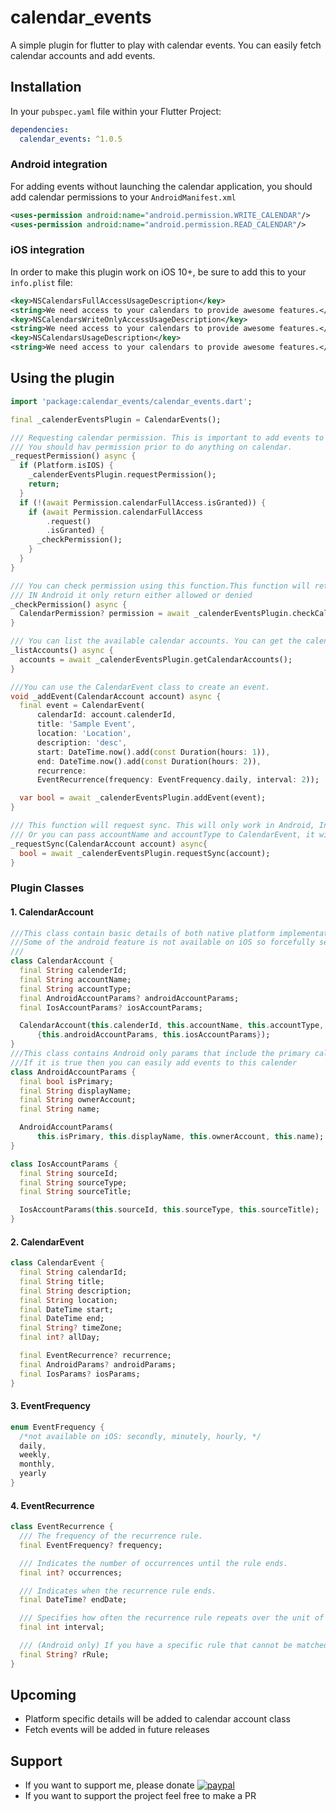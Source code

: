 # calendar_events

A simple plugin for flutter to play with calendar events. You can easily fetch calendar accounts and add events.

## Installation

In your `pubspec.yaml` file within your Flutter Project:

```yaml
dependencies:
  calendar_events: ^1.0.5
```
### Android integration

For adding events without launching the calendar application, you should add calendar permissions to your `AndroidManifest.xml`

```xml
<uses-permission android:name="android.permission.WRITE_CALENDAR"/>
<uses-permission android:name="android.permission.READ_CALENDAR"/>
```

### iOS integration

In order to make this plugin work on iOS 10+, be sure to add this to your `info.plist` file:

```xml
<key>NSCalendarsFullAccessUsageDescription</key>
<string>We need access to your calendars to provide awesome features.</string>
<key>NSCalendarsWriteOnlyAccessUsageDescription</key>
<string>We need access to your calendars to provide awesome features.</string>
<key>NSCalendarsUsageDescription</key>
<string>We need access to your calendars to provide awesome features.</string>
```

## Using the plugin
```dart
import 'package:calendar_events/calendar_events.dart';

final _calenderEventsPlugin = CalendarEvents();

/// Requesting calendar permission. This is important to add events to calendar. 
/// You should hav permission prior to do anything on calendar.
_requestPermission() async {
  if (Platform.isIOS) {
    _calenderEventsPlugin.requestPermission();
    return;
  }
  if (!(await Permission.calendarFullAccess.isGranted)) {
    if (await Permission.calendarFullAccess
        .request()
        .isGranted) {
      _checkPermission();
    }
  }
}

/// You can check permission using this function.This function will return Permission enum.
/// IN Android it only return either allowed or denied
_checkPermission() async {
  CalendarPermission? permission = await _calenderEventsPlugin.checkCalendarPermission();
}

/// You can list the available calendar accounts. You can get the calendarId, accountName and accountType from this method.
_listAccounts() async {
  accounts = await _calenderEventsPlugin.getCalendarAccounts();
}

///You can use the CalendarEvent class to create an event. 
void _addEvent(CalendarAccount account) async {
  final event = CalendarEvent(
      calendarId: account.calenderId,
      title: 'Sample Event',
      location: 'Location',
      description: 'desc',
      start: DateTime.now().add(const Duration(hours: 1)),
      end: DateTime.now().add(const Duration(hours: 2)),
      recurrence:
      EventRecurrence(frequency: EventFrequency.daily, interval: 2));

  var bool = await _calenderEventsPlugin.addEvent(event);
}

/// This function will request sync. This will only work in Android, In iOS it will blindly return true.
/// Or you can pass accountName and accountType to CalendarEvent, it will automatically requestSync without this function.
_requestSync(CalendarAccount account) async{
  bool = await _calenderEventsPlugin.requestSync(account);
}
```

### Plugin Classes

#### 1. CalendarAccount
```dart
///This class contain basic details of both native platform implementation. 
///Some of the android feature is not available on iOS so forcefully separate these into two another classes.
///
class CalendarAccount {
  final String calenderId;
  final String accountName;
  final String accountType;
  final AndroidAccountParams? androidAccountParams;
  final IosAccountParams? iosAccountParams;

  CalendarAccount(this.calenderId, this.accountName, this.accountType,
      {this.androidAccountParams, this.iosAccountParams});
}
///This class contains Android only params that include the primary calender variable.
///If it is true then you can easily add events to this calender
class AndroidAccountParams {
  final bool isPrimary;
  final String displayName;
  final String ownerAccount;
  final String name;

  AndroidAccountParams(
      this.isPrimary, this.displayName, this.ownerAccount, this.name);
}

class IosAccountParams {
  final String sourceId;
  final String sourceType;
  final String sourceTitle;

  IosAccountParams(this.sourceId, this.sourceType, this.sourceTitle);
}
```
#### 2. CalendarEvent

```dart
class CalendarEvent {
  final String calendarId;
  final String title;
  final String description;
  final String location;
  final DateTime start;
  final DateTime end;
  final String? timeZone;
  final int? allDay;

  final EventRecurrence? recurrence;
  final AndroidParams? androidParams;
  final IosParams? iosParams;
}
```
#### 3. EventFrequency

```dart
enum EventFrequency {
  /*not available on iOS: secondly, minutely, hourly, */
  daily,
  weekly,
  monthly,
  yearly
}
```
#### 4. EventRecurrence 
```dart
class EventRecurrence {
  /// The frequency of the recurrence rule.
  final EventFrequency? frequency;

  /// Indicates the number of occurrences until the rule ends.
  final int? occurrences;

  /// Indicates when the recurrence rule ends.
  final DateTime? endDate;

  /// Specifies how often the recurrence rule repeats over the unit of time indicated by its frequency.
  final int interval;

  /// (Android only) If you have a specific rule that cannot be matched with current parameters, you can specify a RRULE in RFC5545 format
  final String? rRule;
}
```

## Upcoming
- Platform specific details will be added to calendar account class
- Fetch events will be added in future releases

## Support
- If you want to support me, please donate [![paypal](https://www.paypalobjects.com/en_US/i/btn/btn_donateCC_LG.gif)](https://www.paypal.com/paypalme/godwinj)
- If you want to support the project feel free to make a PR
